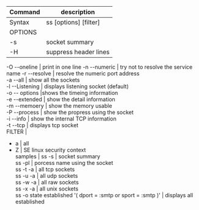 Command | description 
---|---
Syntax| ss [options] [filter]
OPTIONS |
-s | socket summary
-H | suppress header lines

-O --oneline | print in one line
-n --numeric | try not to resolve the service name
-r --resolve | resolve the numeric port address  
-a --all | show all the sockets  
-l --Listening | displays listening socket (default)  
-o -- options |shows the timeing information  
-e --extended | show the detail information  
-m --memoery | show the memory usable  
-P --process | show the propress using the socket  
-i --info | show the internal TCP information  
-t --tcp | displays tcp socket   
FILTER |
- a | all   
- Z | SE linux security context  
samples |
ss -s | socket summary  
ss -pl | porcess name using the socket    
ss -t -a | all tcp sockets  
ss -u -a | all udp sockets   
ss -w -a | all raw sockets  
ss -x -a | all unix sockets  
 ss -o state established '( dport = :smtp or sport = :smtp )' | displays all established  
 


